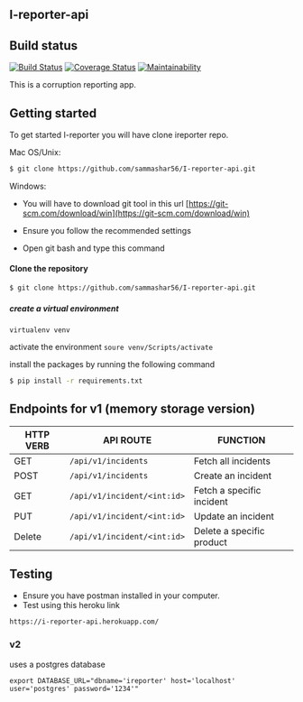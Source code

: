 ## I-reporter-api
## Build status 
[![Build Status](https://travis-ci.org/sammashar56/I-reporter-api.svg?branch=ch-tests-162302900)](https://travis-ci.org/sammashar56/I-reporter-api) [![Coverage Status](https://coveralls.io/repos/github/sammashar56/I-reporter-api/badge.svg?branch=develop)](https://coveralls.io/github/sammashar56/I-reporter-api?branch=develop) [![Maintainability](https://api.codeclimate.com/v1/badges/ec42c05ecbd4ede370b4/maintainability)](https://codeclimate.com/github/sammashar56/I-reporter-api/maintainability)

This is a corruption reporting app. 

## Getting started

To get started I-reporter you will have clone ireporter repo.

Mac OS/Unix:

```bash 
$ git clone https://github.com/sammashar56/I-reporter-api.git
```

Windows:
* You will have to download git tool in this url [https://git-scm.com/download/win](https://git-scm.com/download/win)

* Ensure you follow the recommended settings

* Open git bash and type this command

#### Clone the repository

```bash
$ git clone https://github.com/sammashar56/I-reporter-api.git
```

##### create a virtual environment
`virtualenv venv`

activate the environment 
`soure venv/Scripts/activate`

install the packages by running the following command
```bash
$ pip install -r requirements.txt
```

## Endpoints for v1 (memory storage version)

| HTTP VERB | API ROUTE | FUNCTION |
|-----------|-----------|----------|
|GET|`/api/v1/incidents`|Fetch all incidents|
|POST|`/api/v1/incidents`|Create an incident|
|GET|`/api/v1/incident/<int:id>`|Fetch a specific incident|
|PUT|`/api/v1/incident/<int:id>`|Update an incident|
|Delete|`/api/v1/incident/<int:id>`|Delete a specific product|

## Testing 

* Ensure you have postman installed in your computer.
* Test using this heroku link 
```
https://i-reporter-api.herokuapp.com/
```

### v2
uses a postgres database

`export DATABASE_URL="dbname='ireporter' host='localhost' user='postgres' password='1234'"`
